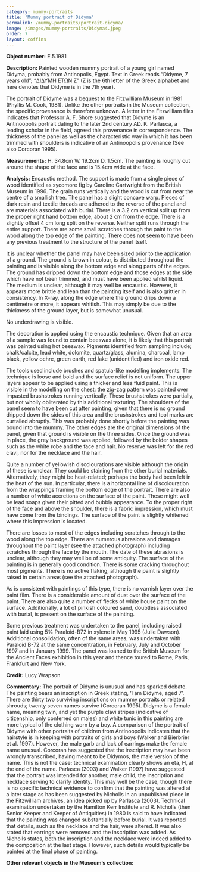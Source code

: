 ```yaml
---
category: mummy-portraits
title: 'Mummy portrait of Didyma'
permalink: /mummy-portraits/portrait-didyma/
image: /images/mummy-portraits/Didyma4.jpeg
order: 7
layout: coffins
---
```


**Object number:** E.5.1981

**Description:** Painted wooden mummy portrait of a young girl named Didyma, probably from Antinopolis, Egypt. Text in Greek reads “Didyme, 7 years old”; “ΔΙΔΥΜΗ ΕΤΩΝ Z” (Z is the 6th letter of the Greek alphabet and here denotes that Didyme is in the 7th year). 

The portrait of Didyme was a bequest to the Fitzwilliam Museum in 1981 (Phyllis M. Cook, 1981). Unlike the other portraits in the Museum collection, the specific provenance is therefore unknown. A letter in the Fitzwilliam files indicates that Professor A. F. Shore suggested that Didyme is an Antinoopolis portrait dating to the later 2nd century AD. K. Parlasca, a leading scholar in the field, agreed this provenance in correspondence. The thickness of the panel as well as the characteristic way in which it has been trimmed with shoulders is indicative of an Antinoopolis provenance (See also Corcoran 1995). 

**Measurements:** H. 34.8cm W. 19.2cm D. 1.5cm. The painting is roughly cut around the shape of the face and is 15.4cm wide at the face. 

**Analysis:** Encaustic method. The support is made from a single piece of wood identified as sycomore fig by Caroline Cartwright from the British Museum in 1996. The grain runs vertically and the wood is cut from near the centre of a smallish tree. The panel has a slight concave warp. Pieces of dark resin and textile threads are adhered to the reverse of the panel and are materials associated with burial. There is a 3.2 cm vertical split up from the proper right hand bottom edge, about 2 cm from the edge. There is a slightly offset 4 cm long split on the reverse. Neither split runs through the entire support. There are some small scratches through the paint to the wood along the top edge of the painting. There does not seem to have been any previous treatment to the structure of the panel itself.

It is unclear whether the panel may have been sized prior to the application of a ground. The ground is brown in colour, is distributed throughout the painting and is visible along the bottom edge and along parts of the edges. The ground has dripped down the bottom edge and those edges at the side which have not been trimmed, and must have been applied whilst liquid. The medium is unclear, although it may well be encaustic. However, it appears more brittle and lean than the painting itself and is also grittier in consistency. In X-ray, along the edge where the ground drips down a centimetre or more, it appears whitish. This may simply be due to the thickness of the ground layer, but is somewhat unusual.  

No underdrawing is visible. 

The decoration is applied using the encaustic technique. Given that an area of a sample was found to contain beeswax alone, it is likely that this portrait was painted using hot beeswax. Pigments identified from sampling include; chalk/calcite, lead white, dolomite, quartz/glass, alumina, charcoal, lamp black, yellow ochre, green earth, red lake (unidentified) and iron oxide red. 

The tools used include brushes and spatula-like modelling implements. The technique is loose and bold and the surface relief is not uniform. The upper layers appear to be applied using a thicker and less fluid paint. This is visible in the modelling on the chest: the zig-zag pattern was painted over impasted brushstrokes running vertically. These brushstrokes were partially, but not wholly obliterated by this additional texturing. The shoulders of the panel seem to have been cut after painting, given that there is no ground dripped down the sides of this area and the brushstrokes and tool marks are curtailed abruptly. This was probably done shortly before the painting was bound into the mummy. The other edges are the original dimensions of the panel, given that ground is visible on the three sides. Once the ground was in place, the grey background was applied, followed by the bolder shapes such as the white robe and the face and hair. No reserve was left for the red clavi, nor for the necklace and the hair. 

Quite a number of yellowish discolourations are visible although the origin of these is unclear. They could be staining from the other burial materials. Alternatively, they might be heat-related; perhaps the body had been left in the heat of the sun. In particular, there is a horizontal line of discolouration from the wrappings framing the bottom edge of the portrait. There are also a number of white accretions on the surface of the paint. These might well be lead soaps given their pitted and bubbly appearance. To the proper right of the face and above the shoulder, there is a fabric impression, which must have come from the bindings. The surface of the paint is slightly whitened where this impression is located.

There are losses to most of the edges including scratches through to the wood along the top edge. There are numerous abrasions and damages throughout the paint layer (see the attached photograph) including scratches through the face by the mouth. The date of these abrasions is unclear, although they may well be of some antiquity. The surface of the painting is in generally good condition. There is some cracking throughout most pigments. There is no active flaking, although the paint is slightly raised in certain areas (see the attached photograph).

As is consistent with paintings of this type, there is no varnish layer over the paint film. There is a considerable amount of dust over the surface of the paint. There are also quite a number of flecks of white house paint on the surface. Additionally, a lot of pinkish coloured sand, doubtless associated with burial, is present on the surface of the painting. 

Some previous treatment was undertaken  to the panel, including raised paint laid using 5% Paraloid-B72 in xylene in May 1995 (Julie Dawson). Additional consolidation, often of the same areas, was undertaken with Paraloid B-72 at the same concentration, in February, July and October 1997 and in January 1999. The panel was loaned to the British Museum for the Ancient Faces exhibition in this year and thence toured to Rome, Paris, Frankfurt and New York.

**Credit:** Lucy Wrapson

**Commentary:** The portrait of Didyme is unusual and has sparked debate. The painting bears an inscription in Greek stating, ‘I am Didyme, aged 7’. There are thirty two surviving inscriptions on mummy portraits or related shrouds; twenty seven names survive (Corcoran 1995). Didyme is a female name, meaning twin, and yet the purple clavi stripes (indicative of citizenship, only conferred on males) and white tunic in this painting are more typical of the clothing worn by a boy. A comparison of the portrait of Didyme with other portraits of children from Antinoopolis indicates that the hairstyle is in keeping with portraits of girls and boys (Walker and Bierbrier et al. 1997). However, the male garb and lack of earrings make the female name unusual. Corcoran has suggested that the inscription may have been wrongly transcribed, having meant to be Didymos, the male version of the name. This is not the case; technical examination clearly shows an eta, Η, at the end of the name. Parlasca (2003) and Walker (1997) have suggested that the portrait was intended for another, male child, the inscription and necklace serving to clarify identity. This may well be the case, though there is no specific technical evidence to confirm that the painting was altered at a later stage as has been suggested by Nicholls in an unpublished piece in the Fitzwilliam archives, an idea picked up by Parlasca (2003). Technical examination undertaken by the Hamilton Kerr Institute and R. Nicholls (then Senior Keeper and Keeper of Antiquities) in 1980 is said to have indicated that the painting was changed substantially before burial. It was reported that details, such as the necklace and the hair, were altered. It was also stated that earrings were removed and the inscription was added. As Nicholls states, both the inscription and the necklace were indeed added to the composition at the last stage. However, such details would typically be painted at the final phase of painting.

**Other relevant objects in the Museum’s collection:**
